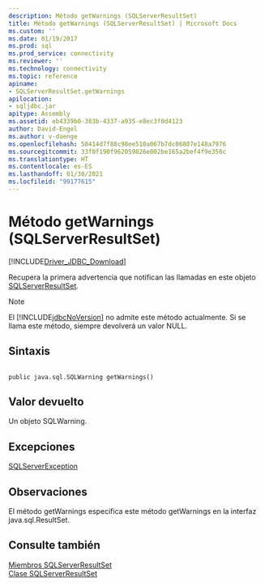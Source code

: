```yaml
---
description: Método getWarnings (SQLServerResultSet)
title: Método getWarnings (SQLServerResultSet) | Microsoft Docs
ms.custom: ''
ms.date: 01/19/2017
ms.prod: sql
ms.prod_service: connectivity
ms.reviewer: ''
ms.technology: connectivity
ms.topic: reference
apiname:
- SQLServerResultSet.getWarnings
apilocation:
- sqljdbc.jar
apitype: Assembly
ms.assetid: eb4339b0-383b-4337-a935-e8ec3f0d4123
author: David-Engel
ms.author: v-daenge
ms.openlocfilehash: 50414d7f88c98ee510a067b7dc06807e148a7976
ms.sourcegitcommit: 33f0f190f962059826e002be165a2bef4f9e350c
ms.translationtype: HT
ms.contentlocale: es-ES
ms.lasthandoff: 01/30/2021
ms.locfileid: "99177615"
---
```

# <a name="getwarnings-method-sqlserverresultset"></a>Método getWarnings (SQLServerResultSet)
[!INCLUDE[Driver_JDBC_Download](../../../includes/driver_jdbc_download.md)]

  Recupera la primera advertencia que notifican las llamadas en este objeto [SQLServerResultSet](../../../connect/jdbc/reference/sqlserverresultset-class.md).  
  
> [!NOTE]  
>  El [!INCLUDE[jdbcNoVersion](../../../includes/jdbcnoversion_md.md)] no admite este método actualmente. Si se llama este método, siempre devolverá un valor NULL.  
  
## <a name="syntax"></a>Sintaxis  
  
```  
  
public java.sql.SQLWarning getWarnings()  
```  
  
## <a name="return-value"></a>Valor devuelto  
 Un objeto SQLWarning.  
  
## <a name="exceptions"></a>Excepciones  
 [SQLServerException](../../../connect/jdbc/reference/sqlserverexception-class.md)  
  
## <a name="remarks"></a>Observaciones  
 El método getWarnings especifica este método getWarnings en la interfaz java.sql.ResultSet.  
  
## <a name="see-also"></a>Consulte también  
 [Miembros SQLServerResultSet](../../../connect/jdbc/reference/sqlserverresultset-members.md)   
 [Clase SQLServerResultSet](../../../connect/jdbc/reference/sqlserverresultset-class.md)  
  
  
